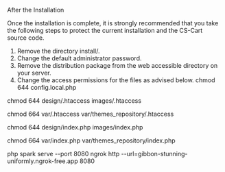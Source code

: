 
After the Installation

Once the installation is complete, it is strongly recommended that you take the following steps to protect the current installation and the CS-Cart source code.

1.	Remove the directory install/.
2.	Change the default administrator password.
3.	Remove the distribution package from the web accessible directory on your server.
4.	Change the access permissions for the files as advised below.
chmod 644 config.local.php

chmod 644 design/.htaccess images/.htaccess

chmod 664 var/.htaccess var/themes_repository/.htaccess

chmod 644 design/index.php images/index.php

chmod 664 var/index.php var/themes_repository/index.php

php spark serve --port 8080
ngrok http --url=gibbon-stunning-uniformly.ngrok-free.app 8080